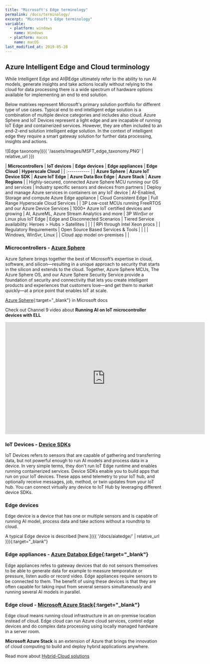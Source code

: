 ```yaml
---
title: "Microsoft's Edge terminology"
permalink: /docs/terminology/
excerpt: "Microsoft's Edge terminology"
variable:
  - platform: windows
    name: Windows
  - platform: macos
    name: macOS
last_modified_at: 2019-05-28
---
```


## Azure Intelligent Edge and Cloud terminology

While Intelligent Edge and AI@Edge ultimately refer to the ability to run AI models, generate insights and take actions locally without relying to the cloud for data processing there is a wide spectrum of hardware options available for implementing an end to end solution. 

Below matrixes represent Microsoft's primary solution portfolio for different type of use cases. Typical end to end intelligent edge solution is a combination of multiple device categories and includes also cloud. Azure Sphere and IoT Devices represent a light edge and are incapable of running IoT Edge and containerized services. However, they are often included to an end-2-end solution intelligent edge solution. In the context of intelligent edge they require a smart gateway solution for further data processing, insights and actions.

![Edge taxonomy]({{ '/assets/images/MSFT_edge_taxonomy.PNG' | relative_url }})

| **Microcontrollers** | **IoT devices** | **Edge devices** | **Edge appliances** | **Edge Cloud** | **Hyperscale Cloud** |
| :----------- |
| **Azure Sphere** | **Azure IoT Device SDK** | **Azure IoT Edge** | **Azure Data Box Edge** | **Azure Stack** | **Azure Regions** |
| Highly-secured, connected Azure Sphere MCU running our OS and services | Industry specific sensors and devices from partners | Deploy and manage Azure services in containers on any IoT device | AI-Enabled, Storage and compute Azure Edge appliance | Cloud Consistent Edge | Full Range Hyperscale Cloud Services |
| 3P Low-cost MCUs running FreeRTOS and our Azure Device Services | 1000+ Azure IoT certified devices and growing | AI, AzureML, Azure Stream Analytics and more | 3P WinSvr or Linux plus IoT Edge | Edge and Disconnected Scenarios | Tiered Service availability: Heroes > Hubs > Satellites |
|  |  | RPi through Intel Xeon procs | | Regulatory Requirements | Open Source Based Services & Tools |
|  |  | Windows, WinSvr, Linux | | Cloud app model on-premises | |

### Microcontrollers - [Azure Sphere](https://azure.microsoft.com/en-us/services/azure-sphere/)
Azure Sphere brings together the best of Microsoft’s expertise in cloud, software, and silicon—resulting in a unique approach to security that starts in the silicon and extends to the cloud. Together, Azure Sphere MCUs, The Azure Sphere OS, and our Azure Sphere Security Service provide a foundation of security and connectivity that lets you create intelligent products and experiences that customers love—and get them to market quickly—at a price point that enables IoT at scale.

[Azure Sphere](https://docs.microsoft.com/en-us/azure-sphere/){:target="_blank"} in Microsoft docs

Check out Channel 9 video about **Running AI on IoT microcontroller devices with ELL**
<iframe src="https://channel9.msdn.com/Shows/Internet-of-Things-Show/Running-AI-on-IoT-microcontroller-devices-with-ELL/player" width="640" height="360" allowFullScreen frameBorder="0" title="Running AI on IoT microcontroller devices with ELL - Microsoft Channel 9 Video"></iframe>

### IoT Devices - [Device SDKs](https://docs.microsoft.com/en-us/azure/iot-hub/iot-hub-devguide-sdks)

IoT Devices refers to sensors that are capable of gathering and transferring data, but not powerful enough to run AI models and process data in a device. In very simple terms, they don't run IoT Edge runtime and enables running containerized services. Device SDKs enable you to build apps that run on your IoT devices. These apps send telemetry to your IoT hub, and optionally receive messages, job, method, or twin updates from your IoT hub. You can connect virtually any device to IoT Hub by leveraging different device SDKs.

### Edge devices

Edge device is a device that has one or multiple sensors and is capable of running AI model, process data and take actions without a roundtrip to cloud.

A typical Edge device is described [here.]({{ '/docs/aiatedge/' | relative_url }}){:target="_blank"}

### Edge appliances - [Azure Databox Edge](https://docs.microsoft.com/en-us/azure/databox-online/data-box-edge-overview){:target="_blank"}

Edge appliances refes to gateway devices that do not sensors themselves to be able to generate data for example to measure temporatute or pressure, listen audio or record video. Edge appliances require sensors to be connected to them. The benefit of using these devices is that they are often capable for taking input from several sensors simultaneously and running several AI models in parallel.

### Edge cloud - [Microsoft Azure Stack](https://azure.microsoft.com/en-us/overview/azure-stack/){:target="_blank"}

Edge cloud means running cloud infrastructure in an on-premise location instead of cloud. Edge cloud can run Azure cloud services, control edge devices and do complex data processing using locally managed hardware in a server room.

**Microsoft Azure Stack** is an extension of Azure that brings the innovation of cloud computing to build and deploy hybrid applications anywhere. 

Read more about [Hybrid-Cloud solutions](https://azure.microsoft.com/en-us/solutions/hybrid-cloud-app/)
